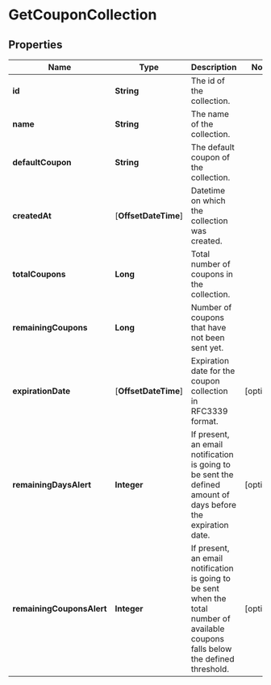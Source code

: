 
# GetCouponCollection

## Properties
Name | Type | Description | Notes
------------ | ------------- | ------------- | -------------
**id** | **String** | The id of the collection. | 
**name** | **String** | The name of the collection. | 
**defaultCoupon** | **String** | The default coupon of the collection. | 
**createdAt** | [**OffsetDateTime**] | Datetime on which the collection was created. | 
**totalCoupons** | **Long** | Total number of coupons in the collection. | 
**remainingCoupons** | **Long** | Number of coupons that have not been sent yet. | 
**expirationDate** | [**OffsetDateTime**] | Expiration date for the coupon collection in RFC3339 format. |  [optional]
**remainingDaysAlert** | **Integer** | If present, an email notification is going to be sent the defined amount of days before the expiration date. |  [optional]
**remainingCouponsAlert** | **Integer** | If present, an email notification is going to be sent when the total number of available coupons falls below the defined threshold. |  [optional]



